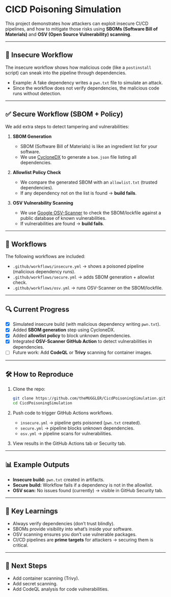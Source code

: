 # CICD Poisoning Simulation

This project demonstrates how attackers can exploit insecure CI/CD pipelines, and how to mitigate those risks using **SBOMs (Software Bill of Materials)** and **OSV (Open Source Vulnerability) scanning**.

---

## 🚨 Insecure Workflow
The insecure workflow shows how malicious code (like a `postinstall` script) can sneak into the pipeline through dependencies.  
- Example: A fake dependency writes a `pwn.txt` file to simulate an attack.  
- Since the workflow does not verify dependencies, the malicious code runs without detection.

---

## ✅ Secure Workflow (SBOM + Policy)
We add extra steps to detect tampering and vulnerabilities:
1. **SBOM Generation**  
   - SBOM (Software Bill of Materials) is like an ingredient list for your software.
   - We use [CycloneDX](https://cyclonedx.org/) to generate a `bom.json` file listing all dependencies.

2. **Allowlist Policy Check**  
   - We compare the generated SBOM with an `allowlist.txt` (trusted dependencies).  
   - If any dependency not on the list is found → **build fails**.

3. **OSV Vulnerability Scanning**  
   - We use [Google OSV-Scanner](https://osv.dev/) to check the SBOM/lockfile against a public database of known vulnerabilities.
   - If vulnerabilities are found → **build fails**.

---

## 📂 Workflows
The following workflows are included:
- `.github/workflows/insecure.yml` → shows a poisoned pipeline (malicious dependency runs).  
- `.github/workflows/secure.yml` → adds SBOM generation + allowlist check.  
- `.github/workflows/osv.yml` → runs OSV-Scanner on the SBOM/lockfile.

---

## 🔍 Current Progress
- [x] Simulated insecure build (with malicious dependency writing `pwn.txt`).  
- [x] Added **SBOM generation** step using CycloneDX.  
- [x] Added **allowlist policy** to block unknown dependencies.  
- [x] Integrated **OSV-Scanner GitHub Action** to detect vulnerabilities in dependencies.  
- [ ] Future work: Add **CodeQL** or **Trivy** scanning for container images.

---

## 🛠️ How to Reproduce
1. Clone the repo:
   ```bash
   git clone https://github.com/theMUGGLER/CicdPoisoningSimulation.git
   cd CicdPoisoningSimulation
   ```

2. Push code to trigger GitHub Actions workflows.  
   - `insecure.yml` → pipeline gets poisoned (`pwn.txt` created).  
   - `secure.yml` → pipeline blocks unknown dependencies.  
   - `osv.yml` → pipeline scans for vulnerabilities.

3. View results in the GitHub Actions tab or Security tab.

---

## 📊 Example Outputs
- **Insecure build:** `pwn.txt` created in artifacts.  
- **Secure build:** Workflow fails if a dependency is not in the allowlist.  
- **OSV scan:** No issues found (currently) → visible in GitHub Security tab.

---

## 🧠 Key Learnings
- Always verify dependencies (don’t trust blindly).  
- SBOMs provide visibility into what’s inside your software.  
- OSV scanning ensures you don’t use vulnerable packages.  
- CI/CD pipelines are **prime targets** for attackers → securing them is critical.

---

## 🔮 Next Steps
- Add container scanning (Trivy).  
- Add secret scanning.  
- Add CodeQL analysis for code vulnerabilities.  

